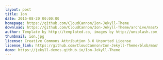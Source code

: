 ```yaml
---
layout: post
title: Ion
date: 2015-08-20 00:00:00
homepage: https://github.com/CloudCannon/Ion-Jekyll-Theme
download: https://github.com/CloudCannon/Ion-Jekyll-Theme/archive/master.zip
author: Template by http://templated.co, images by http://unsplash.com, ported by http://cloudcannon.com
thumbnail: ion.jpg
license: Creative Commons Attribution 3.0 Unported License
license_link: https://github.com/CloudCannon/Ion-Jekyll-Theme/blob/master/LICENSE.txt
demo: https://jekyll-demos.github.io/Ion-Jekyll-Theme
---
```

